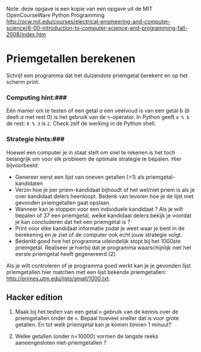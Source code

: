 Note: deze opgave is een kopie van een opgave uit de MIT OpenCourseWare Python Programming  
 <http://ocw.mit.edu/courses/electrical-engineering-and-computer-science/6-00-introduction-to-computer-science-and-programming-fall-2008/index.htm>

# Priemgetallen berekenen

Schrijf een programma dat het duizendste priemgetal berekent en op het scherm print.

### Computing hint:###

Eén manier om te testen of een getal $a$ een veelvoud is van een getal $b$ ($b$ deelt $a$ met rest $0$) is het gebruik van de `%`-operator. In Python geeft `a % b` de rest: `8 % 3` is `2`. Check zelf de werking in de Python shell.

### Strategie hints:###
Hoewel een computer je in staat stelt om snel te rekenen is het toch belangrijk om 
voor elk probleem de optimale strategie te bepalen. Hier bijvoorbeeld:

* Genereer eerst een lijst van oneven getallen (>1) als priemgetal-kandidaten
* Verzin hoe je per priem-kandidaat bijhoudt of het wel/niet priem is als je over kandidaat delers heenloopt. Bedenk van tevoren hoe je de lijst met gevonden priemgetallen gaat opslaan.
* Wanneer kan je stoppen voor een individuele kandidaat ? Als je wilt bepalen of 37 een priemgetal, welke kandidaat delers bekijk je voordat je kan concluderen dat het een priemgetal is ?
* Print voor elke kandidaat informatie zodat je weet waar je bent in de berekening en je ziet of de computer ook echt jouw strategie volgt.
* Bedenkt goed hoe het programma uiteindelijk stopt bij het 1000ste priemgetal. Realiseer je hierbij dat je programma waarschijnlijk niet het eerste priemgetal heeft gegenereerd (2).

Als je wilt controleren of je programma goed werkt kan je je gevonden lijst priemgetallen hier 
matchen met een lijst bekende priemgetallen: <http://primes.utm.edu/lists/small/1000.txt>.

## Hacker edition ##

1. Maak bij het testen van een getal `n` gebruik van de kennis over de priemgetallen onder de `n`. Bepaal 
hoeveel sneller dat is voor grote getallen. En tot welk priemgetal kan je komen binnen 1 minuut?

2. Welke getallen (onder n=10000) vormen de langste reeks aaneengesloten niet-priemgetallen ?
